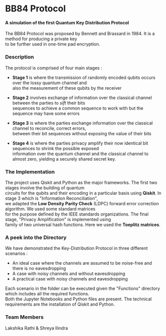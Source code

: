 # **BB84 Protocol**
#### **A simulation of the first Quantum Key Distribution Protocol**

The BB84 Protocol was proposed by Bennett and Brassard in 1984. It is a method for producing a private key <br> to be further used in one-time pad encryption.

### **Description**

The protocol is comprised of four main stages :

- **Stage 1** is where the transmission of randomly encoded qubits occurs over the lossy quantum channel and <br> also the measurement of these qubits by the receiver

- **Stage 2** involves exchange of information over the classical channel between the parties to *sift* their bits <br> sequences to achieve a common sequence to work with but the sequence may have some errors

- **Stage 3** is where the parties exchange information over the classical channel to reconcile, correct errors, <br> between their bit sequences without exposing the value of their bits

- **Stage 4** is where the parties privacy amplify their now identical bit sequences to shrink the possible exposed <br> information over the quantum channel and the classical channel to almost zero, yielding a securely shared secret key.

### **The Implementation**

The project uses Qiskit and Python as the major frameworks. The first two stages involve the building of quantum <br> circuits for the qubits and their encoding in a particular basis using **Qiskit**. In stage 3 which is "Information Reconciliation", <br> we adapted the **Low Density Parity Check** (LDPC)  forward error correction algorithm. We used some standard matrices <br> for the purpose defined by the IEEE standards organizations. The final stage, "Privacy Amplification" is implemented using <br> family of two universal hash functions. Here we used the **Toeplitz matrices**.

### **A peek into the Directory**

We have demonstrated the Key-Distribution Protocol in three different scenarios :
- An ideal case where the channels are assumed to be noise-free and there is no eavesdropping
- A case with noisy channels and without eavesdropping
- A practical case with noisy channels and eavesdropping

Each scenario in the folder can be executed given the "Functions" directory which includes all the required functions. <br>  Both the Jupyter Notebooks and Python files are present. The technical requirements are the installation of Qiskit and Python.

### **Team Members**

Lakshika Rathi & Shreya Ilindra
